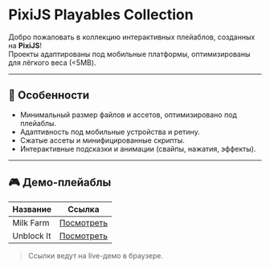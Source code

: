 # PixiJS Playables Collection

Добро пожаловать в коллекцию интерактивных плейаблов, созданных на **PixiJS**!  
Проекты адаптированы под мобильные платформы, оптимизированы для лёгкого веса (<5MB).

---

## 🔹 Особенности

- Минимальный размер файлов и ассетов, оптимизировано под плейаблы.
- Адаптивность под мобильные устройства и ретину.
- Сжатые ассеты и минифицированные скрипты.
- Интерактивные подсказки и анимации (свайпы, нажатия, эффекты).

---

## 🎮 Демо-плейаблы

| Название         | Ссылка |
|------------------|--------|
| Milk Farm        | [Посмотреть](https://dimayu2882.github.io/playables/milk-farm/index.html) |
| Unblock It       | [Посмотреть](https://dimayu2882.github.io/playables/unblockIt/index.html) |

> Ссылки ведут на live-демо в браузере.
